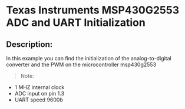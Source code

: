 Texas Instruments MSP430G2553 ADC and UART Initialization
===================
Description:
-------------

In this example you can find the initialization of the analog-to-digital converter and the PWM on the microcontroller msp430g2553

> Note:
 - 1 MHZ internal clock
 - ADC input on pin 1.3
 - UART speed 9600b
